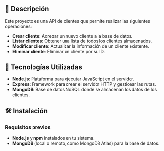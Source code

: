 
## 🚀 Descripción

Este proyecto es una API de clientes que permite realizar las siguientes operaciones:

- **Crear cliente**: Agregar un nuevo cliente a la base de datos.
- **Listar clientes**: Obtener una lista de todos los clientes almacenados.
- **Modificar cliente**: Actualizar la información de un cliente existente.
- **Eliminar cliente**: Eliminar un cliente por su ID.

## 🔧 Tecnologías Utilizadas

- **Node.js**: Plataforma para ejecutar JavaScript en el servidor.
- **Express**: Framework para crear el servidor HTTP y gestionar las rutas.
- **MongoDB**: Base de datos NoSQL donde se almacenan los datos de los clientes.


## 🛠 Instalación

### Requisitos previos

- **Node.js** y **npm** instalados en tu sistema.
- **MongoDB** (local o remoto, como MongoDB Atlas) para la base de datos.

